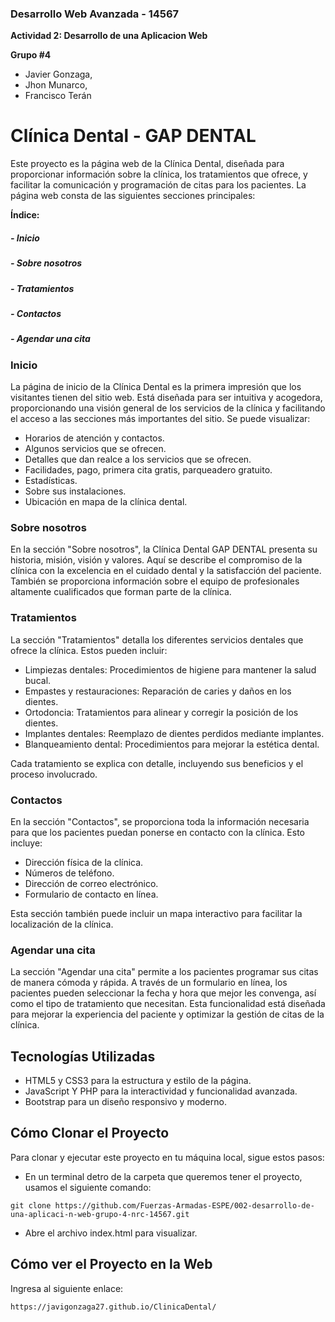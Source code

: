 ### Desarrollo Web Avanzada - 14567
**Actividad 2: Desarrollo de una Aplicacion Web**

**Grupo #4**



- Javier Gonzaga,
- Jhon Munarco,
- Francisco Terán


# Clínica Dental - GAP DENTAL
Este proyecto es la página web de la Clínica Dental, diseñada para proporcionar información sobre la clínica, los tratamientos que ofrece, y facilitar la comunicación y programación de citas para los pacientes. La página web consta de las siguientes secciones principales:


**Índice:**


##### - Inicio  [](https://javigonzaga27.github.io/ClinicaDental/index.html "Heading link")
##### - Sobre nosotros  [](https://javigonzaga27.github.io/ClinicaDental/about.html "Heading link")
##### - Tratamientos  [](https://javigonzaga27.github.io/ClinicaDental/services.html "Heading link")
##### - Contactos  [](https://javigonzaga27.github.io/ClinicaDental/contact.html "Heading link")
##### - Agendar una cita  [](https://javigonzaga27.github.io/ClinicaDental/about.html "Heading link")



### Inicio
La página de inicio de la Clínica Dental es la primera impresión que los visitantes tienen del sitio web. Está diseñada para ser intuitiva y acogedora, proporcionando una visión general de los servicios de la clínica y facilitando el acceso a las secciones más importantes del sitio.
Se puede visualizar:
- Horarios de atención y contactos.
- Algunos servicios que se ofrecen. 
- Detalles que dan realce a los servicios que se ofrecen.
- Facilidades, pago, primera cita gratis, parqueadero gratuito.
- Estadísticas.
- Sobre sus instalaciones.
- Ubicación en mapa de la clínica dental.



### Sobre nosotros
En la sección "Sobre nosotros", la Clínica Dental GAP DENTAL presenta su historia, misión, visión y valores. Aquí se describe el compromiso de la clínica con la excelencia en el cuidado dental y la satisfacción del paciente. También se proporciona información sobre el equipo de profesionales altamente cualificados que forman parte de la clínica.


### Tratamientos
La sección "Tratamientos" detalla los diferentes servicios dentales que ofrece la clínica. Estos pueden incluir:
- Limpiezas dentales: Procedimientos de higiene para mantener la salud bucal.
- Empastes y restauraciones: Reparación de caries y daños en los dientes.
- Ortodoncia: Tratamientos para alinear y corregir la posición de los dientes.
- Implantes dentales: Reemplazo de dientes perdidos mediante implantes.
- Blanqueamiento dental: Procedimientos para mejorar la estética dental.

Cada tratamiento se explica con detalle, incluyendo sus beneficios y el proceso involucrado.


### Contactos
En la sección "Contactos", se proporciona toda la información necesaria para que los pacientes puedan ponerse en contacto con la clínica. Esto incluye:
- Dirección física de la clínica.
- Números de teléfono.
- Dirección de correo electrónico.
- Formulario de contacto en línea.

Esta sección también puede incluir un mapa interactivo para facilitar la localización de la clínica.


### Agendar una cita
La sección "Agendar una cita" permite a los pacientes programar sus citas de manera cómoda y rápida. A través de un formulario en línea, los pacientes pueden seleccionar la fecha y hora que mejor les convenga, así como el tipo de tratamiento que necesitan. Esta funcionalidad está diseñada para mejorar la experiencia del paciente y optimizar la gestión de citas de la clínica.



## Tecnologías Utilizadas
- HTML5 y CSS3 para la estructura y estilo de la página.
- JavaScript Y PHP para la interactividad y funcionalidad avanzada.
- Bootstrap para un diseño responsivo y moderno.


## Cómo Clonar el Proyecto
Para clonar y ejecutar este proyecto en tu máquina local, sigue estos pasos:

- En un terminal detro de la carpeta que queremos tener el proyecto, usamos el siguiente comando:

`git clone https://github.com/Fuerzas-Armadas-ESPE/002-desarrollo-de-una-aplicaci-n-web-grupo-4-nrc-14567.git`

- Abre el archivo index.html para visualizar.


## Cómo ver el Proyecto en la Web
Ingresa al siguiente enlace:

`https://javigonzaga27.github.io/ClinicaDental/`
